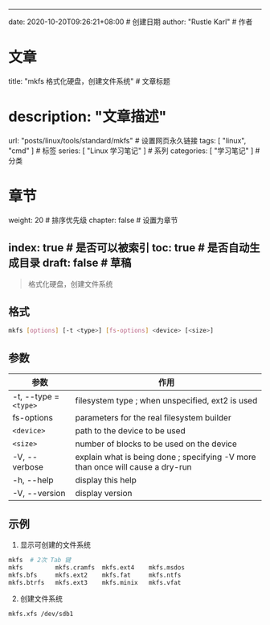 ---
date: 2020-10-20T09:26:21+08:00  # 创建日期
author: "Rustle Karl"  # 作者

# 文章
title: "mkfs 格式化硬盘，创建文件系统"  # 文章标题
# description: "文章描述"
url:  "posts/linux/tools/standard/mkfs"  # 设置网页永久链接
tags: [ "linux", "cmd" ]  # 标签
series: [ "Linux 学习笔记" ]  # 系列
categories: [ "学习笔记" ]  # 分类

# 章节
weight: 20 # 排序优先级
chapter: false  # 设置为章节

index: true  # 是否可以被索引
toc: true  # 是否自动生成目录
draft: false  # 草稿
----

> 格式化硬盘，创建文件系统

## 格式

```bash
mkfs [options] [-t <type>] [fs-options] <device> [<size>]
```

## 参数

| 参数 | 作用 |
| -------- | -------- |
| -t, --type = `<type>` | filesystem type ; when unspecified, ext2 is used |
| fs-options | parameters for the real filesystem builder |
| `<device>` | path to the device to be used |
| `<size>` | number of blocks to be used on the device |
| -V, --verbose | explain what is being done ; specifying -V more than once will cause a dry-run |
| -h, --help | display this help |
| -V, --version | display version |

## 示例

1. 显示可创建的文件系统

```bash
mkfs  # 2次 Tab 键
mkfs         mkfs.cramfs  mkfs.ext4    mkfs.msdos
mkfs.bfs     mkfs.ext2    mkfs.fat     mkfs.ntfs
mkfs.btrfs   mkfs.ext3    mkfs.minix   mkfs.vfat
```

2. 创建文件系统

```bash
mkfs.xfs /dev/sdb1
```
